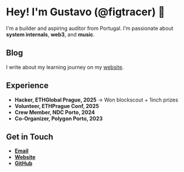 # Hey! I'm Gustavo (@figtracer) 👋

I'm a builder and aspiring auditor from Portugal. I’m passionate about **system internals**, **web3**, and **music**.

## Blog  
I write about my learning journey on my [website](https://figtracer.com). 


## Experience

- **Hacker, ETHGlobal Prague, 2025** -> Won blockscout + 1inch prizes
- **Volunteer, ETHPrague Conf, 2025**
- **Crew Member, NDC Porto, 2024**  
- **Co-Organizer, Polygon Porto, 2023**  


## Get in Touch

- **[Email](mailto:gustavo@figtracer.com)**  
- **[Website](https://figtracer.com)**  
- **[GitHub](https://github.com/figtracer)**  
